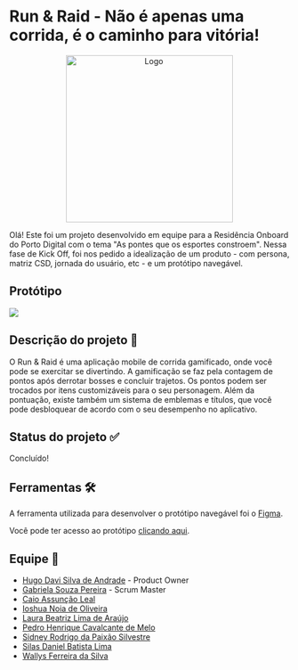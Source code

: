 # Run & Raid - Não é apenas uma corrida, é o caminho para vitória!

<div align="center">
  <img alt="Logo" height="300" width="300" src="https://user-images.githubusercontent.com/120505949/208316238-18203059-bca4-40d3-afb4-ab818dd4085c.png">
</div>

Olá! Este foi um projeto desenvolvido em equipe para a Residência Onboard do Porto Digital com o tema "As pontes que os esportes constroem". Nessa fase de Kick Off, foi nos pedido a idealização de um produto - com persona, matriz CSD, jornada do usuário, etc - e um protótipo navegável.

## Protótipo
<div>
  <img src="https://user-images.githubusercontent.com/120505949/208320123-a5632e08-3158-4640-bde2-0219cf53a12a.png">
</div> 

## Descrição do projeto 📝
O Run & Raid é uma aplicação mobile de corrida gamificado, onde você pode se exercitar se divertindo. A gamificação se faz pela contagem de pontos após derrotar bosses e concluir trajetos. Os pontos podem ser trocados por itens customizáveis para o seu personagem. Além da pontuação, existe também um sistema de emblemas e títulos, que você pode desbloquear de acordo com o seu desempenho no aplicativo.

## Status do projeto ✅
Concluído!

## Ferramentas 🛠️
A ferramenta utilizada para desenvolver o protótipo navegável foi o [Figma](https://www.figma.com/).

Você pode ter acesso ao protótipo [clicando aqui](https://www.figma.com/proto/Lsd7kUpaIOiYNdUiIqM23O/Run-%26-Raid-v1?node-id=429%3A27&scaling=scale-down&page-id=0%3A1&starting-point-node-id=429%3A27).

## Equipe 👥
- [Hugo Davi Silva de Andrade](https://www.linkedin.com/in/hugo-davi-silva-de-andrade-b12448249/) - Product Owner
- [Gabriela Souza Pereira](https://www.linkedin.com/in/gabi-sp/) - Scrum Master
- [Caio Assunção Leal](https://www.linkedin.com/in/caio-leal-513556248/)
- [Ioshua Noia de Oliveira](https://www.linkedin.com/in/ioshua-noia-06344a251/)
- [Laura Beatriz Lima de Araújo](https://www.linkedin.com/in/laura-lima-araujo/)
- [Pedro Henrique Cavalcante de Melo](https://www.linkedin.com/in/pedro-henrique-2b21301b5/)
- [Sidney Rodrigo da Paixão Silvestre](https://www.linkedin.com/in/sidney-rodrigo-da-paixão-silvestre-824582251/)
- [Silas Daniel Batista Lima](https://www.linkedin.com/in/silasdanielb/)
- [Wallys Ferreira da Silva](https://www.linkedin.com/in/wallys-ferreira-a16b8417b/)
